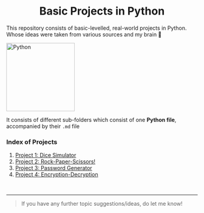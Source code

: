 <h1 align = "center">Basic Projects in Python</h1>

 This repository consists of basic-levelled, real-world projects in Python. Whose ideas were taken from various sources and my brain 🧠
 
 <img src = "https://upload.wikimedia.org/wikipedia/commons/thumb/c/c3/Python-logo-notext.svg/1024px-Python-logo-notext.svg.png" alt = "Python" height = 180 width = 180>
 
It consists of different sub-folders which consist of one **Python file**, accompanied by their `.md` file
<br>
 ### Index of Projects 
 
1. [Project 1: Dice Simulator](https://github.com/TERNION-1121/Basic-Projects-in-Python/tree/main/Project%201-%20Dice%20Simulator)
2. [Project 2: Rock-Paper-Scissors!](https://github.com/TERNION-1121/Basic-Projects-in-Python/tree/main/Project%202-%20Rock-Paper-Scissors!)
3. [Project 3: Password Generator](https://github.com/TERNION-1121/Basic-Projects-in-Python/tree/main/Project%203-%20Password%20Generator)
4. [Project 4: Encryption-Decryption](https://github.com/TERNION-1121/Basic-Projects-in-Python/tree/main/Project%204-%20Encryption-Decryption)
<br>
<hr>

> If you have any further topic suggestions/ideas, do let me know!
